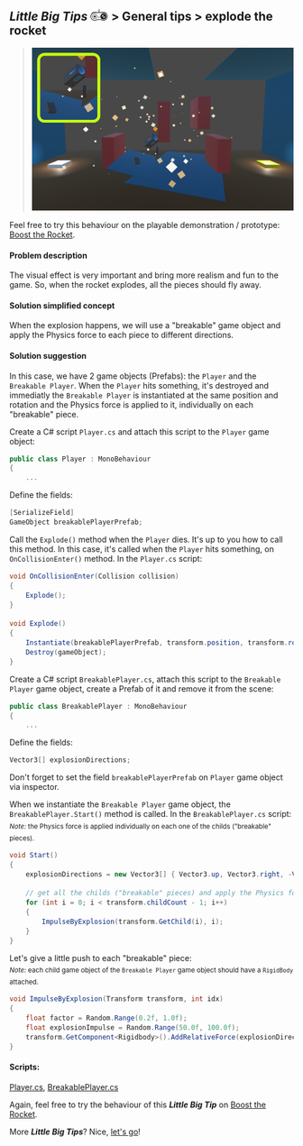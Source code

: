 ## _**Little Big Tips**_ ![Joystick](https://raw.githubusercontent.com/alissin/alissin.github.io/master/images/joystick.png) > General tips > explode the rocket

> ![Boost the Rocket](./../../_images/boost_the_rocket/explode-the-rocket.png)

Feel free to try this behaviour on the playable demonstration / prototype: [Boost the Rocket](https://simmer.io/@alissin/boost-the-rocket).

#### Problem description
The visual effect is very important and bring more realism and fun to the game. So, when the rocket explodes, all the pieces should fly away.

#### Solution simplified concept
When the explosion happens, we will use a "breakable" game object and apply the Physics force to each piece to different directions.

#### Solution suggestion
In this case, we have 2 game objects (Prefabs): the `Player` and the `Breakable Player`. When the `Player` hits something, it's destroyed and immediatly the `Breakable Player` is instantiated at the same position and rotation and the Physics force is applied to it, individually on each "breakable" piece.

Create a C# script `Player.cs` and attach this script to the `Player` game object:

```csharp
public class Player : MonoBehaviour
{
    ...
```

Define the fields:

```csharp
[SerializeField]
GameObject breakablePlayerPrefab;
```

Call the `Explode()` method when the `Player` dies. It's up to you how to call this method. In this case, it's called when the `Player` hits something, on `OnCollisionEnter()` method. In the `Player.cs` script:

```csharp
void OnCollisionEnter(Collision collision)
{
    Explode();
}

void Explode()
{
    Instantiate(breakablePlayerPrefab, transform.position, transform.rotation);
    Destroy(gameObject);
}
```

Create a C# script `BreakablePlayer.cs`, attach this script to the `Breakable Player` game object, create a Prefab of it and remove it from the scene:

```csharp
public class BreakablePlayer : MonoBehaviour
{
    ...
```

Define the fields:

```csharp
Vector3[] explosionDirections;
```

Don't forget to set the field `breakablePlayerPrefab` on `Player` game object via inspector.

When we instantiate the `Breakable Player` game object, the `BreakablePlayer.Start()` method is called. In the `BreakablePlayer.cs` script:<br/>
<sub>_Note:_ the Physics force is applied individually on each one of the childs ("breakable" pieces).</sub>

```csharp
void Start()
{
    explosionDirections = new Vector3[] { Vector3.up, Vector3.right, -Vector3.one };

    // get all the childs ("breakable" pieces) and apply the Physics force individually on each one
    for (int i = 0; i < transform.childCount - 1; i++)
    {
        ImpulseByExplosion(transform.GetChild(i), i);
    }
}
```

Let's give a little push to each "breakable" piece:<br/>
<sub>_Note:_ each child game object of the `Breakable Player` game object should have a `RigidBody` attached.</sub>

```csharp
void ImpulseByExplosion(Transform transform, int idx)
{
    float factor = Random.Range(0.2f, 1.0f);
    float explosionImpulse = Random.Range(50.0f, 100.0f);
    transform.GetComponent<Rigidbody>().AddRelativeForce(explosionDirections[idx % explosionDirections.Length] * factor * explosionImpulse, ForceMode.Impulse);
}
```

#### Scripts:
[Player.cs](./Player.cs), [BreakablePlayer.cs](./BreakablePlayer.cs)

Again, feel free to try the behaviour of this _**Little Big Tip**_ on [Boost the Rocket](https://simmer.io/@alissin/boost-the-rocket).

More _**Little Big Tips**_? Nice, [let's go](https://github.com/alissin/little-big-tips)!